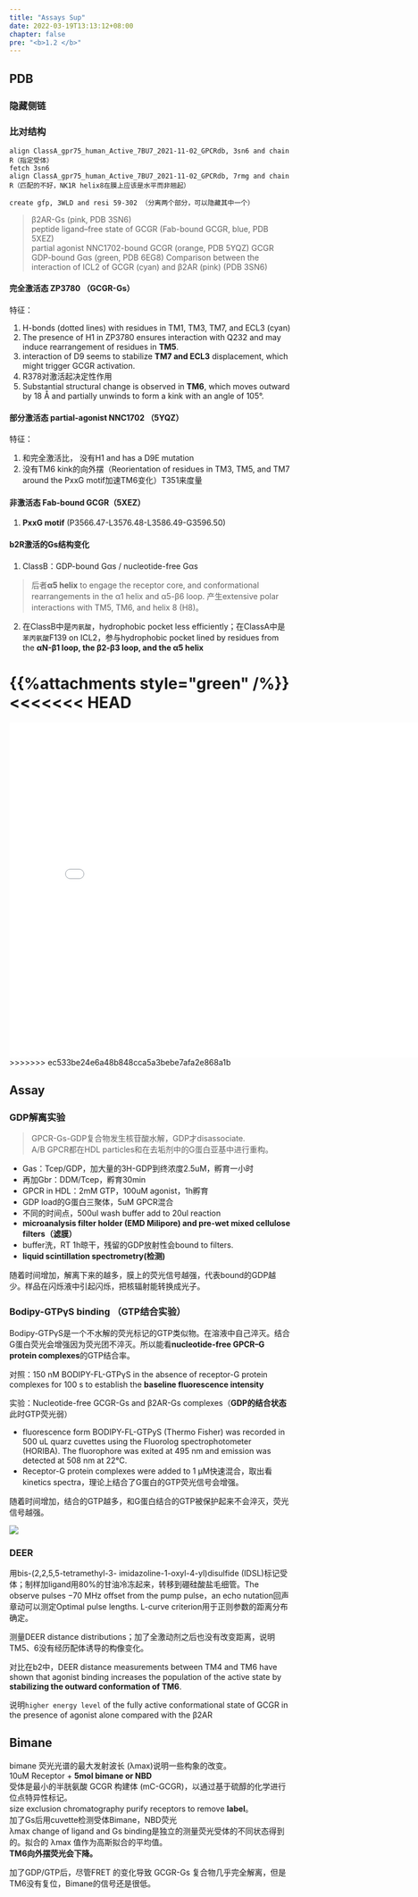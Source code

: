 ```yaml
---
title: "Assays Sup"
date: 2022-03-19T13:13:12+08:00
chapter: false
pre: "<b>1.2 </b>"
---
```


## PDB
### 隐藏侧链
### 比对结构
```
align ClassA_gpr75_human_Active_7BU7_2021-11-02_GPCRdb, 3sn6 and chain R（指定受体）
fetch 3sn6
align ClassA_gpr75_human_Active_7BU7_2021-11-02_GPCRdb, 7rmg and chain R（匹配的不好，NK1R helix8在膜上应该是水平而非翘起）

create gfp, 3WLD and resi 59-302 （分离两个部分，可以隐藏其中一个）
```

> β2AR-Gs (pink, PDB 3SN6)         
> peptide ligand–free state of GCGR (Fab-bound GCGR, blue, PDB 5XEZ)        
> partial agonist NNC1702-bound GCGR (orange, PDB 5YQZ)
> GCGR GDP-bound Gαs (green, PDB 6EG8)
> Comparison between the interaction of ICL2 of GCGR (cyan) and β2AR (pink) (PDB 3SN6)


#### 完全激活态 ZP3780 （GCGR-Gs）
特征：
1. H-bonds (dotted lines) with residues in TM1, TM3, TM7, and ECL3 (cyan)
2. The presence of H1 in ZP3780 ensures interaction with Q232 and may induce rearrangement of residues in **TM5**. 
3. interaction of D9 seems to stabilize **TM7 and ECL3** displacement, which might trigger GCGR activation. 
4. R378对激活起决定性作用
5. Substantial structural change is observed in **TM6**, which moves outward by 18 Å and partially unwinds to form a kink with an angle of 105°.

#### 部分激活态 partial-agonist NNC1702 （5YQZ）
特征：
1. 和完全激活比， 没有H1 and has a D9E mutation
2. 没有TM6 kink的向外摆（Reorientation of residues in TM3, TM5, and TM7 around the PxxG motif加速TM6变化）T351来度量

#### 非激活态 Fab-bound GCGR（5XEZ）
1. **PxxG motif** (P3566.47-L3576.48-L3586.49-G3596.50) 

#### b2R激活的Gs结构变化
1. ClassB：GDP-bound Gαs / nucleotide-free Gαs
> 	后者**α5 helix** to engage the receptor core, and conformational rearrangements in the α1 helix and α5-β6 loop. 产生extensive polar interactions with TM5, TM6, and helix 8 (H8)。
2. 在ClassB中是`丙氨酸`，hydrophobic pocket less efficiently；在ClassA中是`苯丙氨酸`F139 on ICL2，参与hydrophobic pocket lined by residues from the **αN-β1 loop, the β2-β3 loop, and the α5 helix**

{{%attachments style="green" /%}}
<<<<<<< HEAD
=======
<iframe 
src="/images/calssab.mov" 
scrolling="no" 
border="0" 
frameborder="no" 
framespacing="0" 
allowfullscreen="true" 
height=600 
width=800> 
</iframe>
>>>>>>> ec533be24e6a48b848cca5a3bebe7afa2e868a1b

## Assay

### GDP解离实验

> GPCR-Gs-GDP复合物发生核苷酸水解，GDP才disassociate.        
> A/B GPCR都在HDL particles和在去垢剂中的G蛋白亚基中进行重构。

- Gas：Tcep/GDP，加大量的3H-GDP到终浓度2.5uM，孵育一小时         
- 再加Gbr：DDM/Tcep，孵育30min        
- GPCR in HDL：2mM GTP，100uM agonist，1h孵育   
- GDP load的G蛋白三聚体，5uM GPCR混合
- 不同的时间点，500ul wash buffer add to 20ul reaction
- **microanalysis filter holder (EMD Milipore) and pre-wet mixed cellulose filters（滤膜）**        
- buffer洗，RT 1h晾干，残留的GDP放射性会bound to filters.         
- **liquid scintillation spectrometry(检测)**          

随着时间增加，解离下来的越多，膜上的荧光信号越强，代表bound的GDP越少。样品在闪烁液中引起闪烁，把核辐射能转换成光子。 


### Bodipy-GTPγS binding （GTP结合实验）
Bodipy-GTPγS是一个不水解的荧光标记的GTP类似物。在溶液中自己淬灭。结合G蛋白荧光会增强因为荧光团不淬灭。所以能看**nucleotide-free GPCR–G protein complexes**的GTP结合率。

对照：150 nM BODIPY-FL-GTPγS in the absence of receptor-G protein complexes for 100 s to establish the **baseline fluorescence intensity**    

实验：Nucleotide-free GCGR-Gs and β2AR-Gs complexes（**GDP的结合状态** 此时GTP荧光弱）      
- fluorescence form BODIPY-FL-GTPyS (Thermo Fisher) was recorded in 500 uL quarz cuvettes using the Fluorolog spectrophotometer (HORIBA). The fluorophore was exited at 495 nm and emission was detected at 508 nm at 22°C.      
- Receptor-G protein complexes were added to 1 μM快速混合，取出看kinetics spectra，理论上结合了G蛋白的GTP荧光信号会增强。          

随着时间增加，结合的GTP越多，和G蛋白结合的GTP被保护起来不会淬灭，荧光信号越强。

![](https://els-jbs-prod-cdn.jbs.elsevierhealth.com/cms/attachment/8176638d-2787-41fe-9519-a6722aef5b3d/gr1_lrg.jpg)


### DEER
用bis-(2,2,5,5-tetramethyl-3- imidazoline-1-oxyl-4-yl)disulfide (IDSL)标记受体；制样加ligand用80%的甘油冷冻起来，转移到硼硅酸盐毛细管。The observe pulses −70 MHz offset from the pump pulse，an echo nutation回声章动可以测定Optimal pulse lengths. L-curve criterion用于正则参数的距离分布确定。

测量DEER distance distributions；加了全激动剂之后也没有改变距离，说明TM5、6没有经历配体诱导的构像变化。

对比在b2中，DEER distance measurements between TM4 and TM6 have shown that agonist binding increases the population of the active state by **stabilizing the outward conformation of TM6**.

说明`higher energy level` of the fully active conformational state of GCGR in the presence of agonist alone compared with the β2AR 


## Bimane
bimane 荧光光谱的最大发射波长 (λmax)说明一些构象的改变。         
10uM Receptor + **5mol bimane or NBD**  
受体是最小的半胱氨酸 GCGR 构建体 (mC-GCGR)，以通过基于硫醇的化学进行位点特异性标记。          
size exclusion chromatography purify receptors to remove **label**。  
加了Gs后用cuvette检测受体Bimane，NBD荧光          
λmax change of ligand and Gs binding是独立的测量荧光受体的不同状态得到的。拟合的 λmax 值作为高斯拟合的平均值。       
**TM6向外摆荧光会下降。**

加了GDP/GTP后，尽管FRET 的变化导致 GCGR-Gs 复合物几乎完全解离，但是TM6没有复位，Bimane的信号还是很低。



